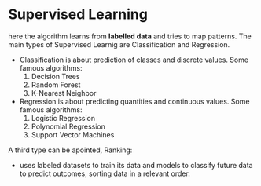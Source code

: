 # Supervised Learning

here the algorithm learns from **labelled data** and tries to map patterns. The main types of Supervised Learnig are Classification and Regression. 
  - Classification is about prediction of classes and discrete values. Some famous algorithms:
    1. Decision Trees
    2. Random Forest
    3. K-Nearest Neighbor
  - Regression is about predicting quantities and continuous values. Some famous algorithms:
    1. Logistic Regression
    2. Polynomial Regression
    3. Support Vector Machines

A third type can be apointed, Ranking:
  - uses labeled datasets to train its data and models to classify future data to predict outcomes, sorting data in a relevant order.

